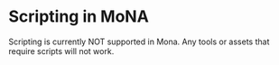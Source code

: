 # Scripting in MoNA

Scripting is currently NOT supported in Mona.
Any tools or assets that require scripts will not work.
